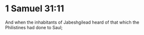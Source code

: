# 1 Samuel 31:11

And when the inhabitants of Jabeshgilead heard of that which the Philistines had done to Saul;